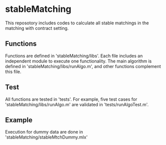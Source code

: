 # stableMatching

This reposotory includes codes to calculate all stable matchings in the matching with contract setting.

## Functions
Functions are defined in 'stableMatching/libs'. 
Each file includes an independent module to execute one functionality.
The main algorithm is defined in 'stableMatching/libs/runAlgo.m', and other functions complement this file.

## Test
All functions are tested in 'tests'.
For example, five test cases for 'stableMatching/libs/runAlgo.m' are validated in 'tests/runAlgoTest.m'.

## Example
Execution for dummy data are done in 'stableMatching/stableMtchDummy.mlx'


